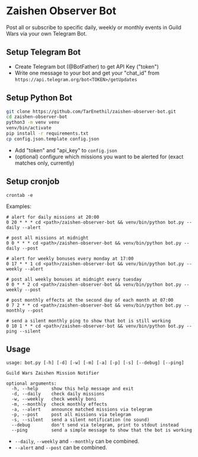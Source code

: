 # Zaishen Observer Bot

Post all or subscribe to specific daily, weekly or monthly events in Guild Wars via your own Telegram Bot.

## Setup Telegram Bot
* Create Telegram bot (@BotFather) to get API Key ("token")
* Write one message to your bot and get your "chat_id" from `https://api.telegram.org/bot<TOKEN>/getUpdates`

## Setup Python Bot
```bash
git clone https://github.com/TarEnethil/zaishen-observer-bot.git
cd zaishen-observer-bot
python3 -m venv venv
venv/bin/activate
pip install -r requirements.txt
cp config.json.template config.json
```

* Add "token" and "api_key" to `config.json`
* (optional) configure which missions you want to be alerted for (exact matches only, currently)

## Setup cronjob
`crontab -e`

Examples:
```
# alert for daily missions at 20:00
0 20 * * * cd <path>/zaishen-observer-bot && venv/bin/python bot.py --daily --alert

# post all missions at midnight
0 0 * * * cd <path>/zaishen-observer-bot && venv/bin/python bot.py --daily --post

# alert for weekly bonuses every monday at 17:00
0 17 * * 1 cd <path>/zaishen-observer-bot && venv/bin/python bot.py --weekly --alert

# post all weekly bonuses at midnight every tuesday
0 0 * * 2 cd <path>/zaishen-observer-bot && venv/bin/python bot.py --weekly --post

# post monthly effects at the second day of each month at 07:00
0 7 2 * * cd <path>/zaishen-observer-bot && venv/bin/python bot.py --monthly --post

# send a silent monthly ping to show that bot is still working
0 10 1 * * cd <path>/zaishen-observer-bot && venv/bin/python bot.py --ping --silent
```


## Usage

```
usage: bot.py [-h] [-d] [-w] [-m] [-a] [-p] [-s] [--debug] [--ping]

Guild Wars Zaishen Mission Notifier

optional arguments:
  -h, --help     show this help message and exit
  -d, --daily    check daily missions
  -w, --weekly   check weekly boni
  -m, --monthly  check monthly effects
  -a, --alert    announce matched missions via telegram
  -p, --post     post all missions via telegram
  -s, --silent   send a silent notification (no sound)
  --debug        don't send via telegram, print to stdout instead
  --ping         send a simple message to show that the bot is working
```

* `--daily`, `--weekly` and `--monthly` can be combined.
* `--alert` and `--post` can be combined.
